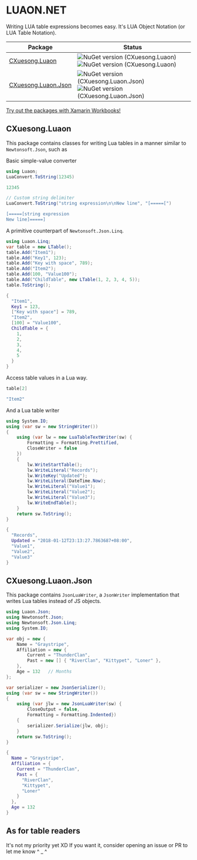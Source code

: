 # LUAON.NET

Writing LUA table expressions becomes easy. It's LUA Object Notation (or LUA Table Notation).

| Package                                  | Status                                   |
| ---------------------------------------- | ---------------------------------------- |
| [CXuesong.Luaon](https://www.nuget.org/packages/CXuesong.Luaon) | ![NuGet version (CXuesong.Luaon)](https://img.shields.io/nuget/vpre/CXuesong.Luaon.svg?style=flat-square) ![NuGet version (CXuesong.Luaon)](https://img.shields.io/nuget/dt/CXuesong.Luaon.svg?style=flat-square) |
| [CXuesong.Luaon.Json](https://www.nuget.org/packages/CXuesong.Luaon.Json) | ![NuGet version (CXuesong.Luaon.Json)](https://img.shields.io/nuget/vpre/CXuesong.Luaon.Json.svg?style=flat-square) ![NuGet version (CXuesong.Luaon.Json)](https://img.shields.io/nuget/dt/CXuesong.Luaon.Json.svg?style=flat-square) |

[Try out the packages with Xamarin Workbooks!](Workbooks)

## CXuesong.Luaon

This package contains classes for writing Lua tables in a manner similar to `Newtonsoft.Json`, such as

Basic simple-value converter

```c#
using Luaon;
LuaConvert.ToString(12345)
```

```lua
12345
```

```c#
// Custom string delimiter
LuaConvert.ToString("string expression\n\nNew line", "[=====[")
```

```lua
[=====[string expression
New line]=====]
```

A primitive counterpart of `Newtonsoft.Json.Linq`.

```c#
using Luaon.Linq;
var table = new LTable();
table.Add("Item1");
table.Add("Key1", 123);
table.Add("Key with space", 789);
table.Add("Item2");
table.Add(100, "Value100");
table.Add("ChildTable", new LTable(1, 2, 3, 4, 5));
table.ToString();
```

```lua
{
  "Item1",
  Key1 = 123,
  ["Key with space"] = 789,
  "Item2",
  [100] = "Value100",
  ChildTable = {
    1,
    2,
    3,
    4,
    5
  }
}
```

Access table values in a Lua way.

```c#
table[2]
```

```lua
"Item2"
```

And a Lua table writer

```c#
using System.IO;
using (var sw = new StringWriter())
{
    using (var lw = new LuaTableTextWriter(sw) {
        Formatting = Formatting.Prettified,
        CloseWriter = false
    })
    {
        lw.WriteStartTable();
        lw.WriteLiteral("Records");
        lw.WriteKey("Updated");
        lw.WriteLiteral(DateTime.Now);
        lw.WriteLiteral("Value1");
        lw.WriteLiteral("Value2");
        lw.WriteLiteral("Value3");
        lw.WriteEndTable();
    }
    return sw.ToString();
}
```

```lua
{
  "Records",
  Updated = "2018-01-12T23:13:27.7863687+08:00",
  "Value1",
  "Value2",
  "Value3"
}
```

## CXuesong.Luaon.Json

This package contains `JsonLuaWriter`, a `JsonWriter` implementation that writes Lua tables instead of JS objects.

```c#
using Luaon.Json;
using Newtonsoft.Json;
using Newtonsoft.Json.Linq;
using System.IO;

var obj = new {
    Name = "Graystripe",
    Affiliation = new {
        Current = "ThunderClan",
        Past = new [] { "RiverClan", "Kittypet", "Loner" },
    },
    Age = 132   // Months
};

var serializer = new JsonSerializer();
using (var sw = new StringWriter())
{
    using (var jlw = new JsonLuaWriter(sw) {
        CloseOutput = false,
        Formatting = Formatting.Indented})
    {
        serializer.Serialize(jlw, obj);
    }
    return sw.ToString();
}
```

```lua
{
  Name = "Graystripe",
  Affiliation = {
    Current = "ThunderClan",
    Past = {
      "RiverClan",
      "Kittypet",
      "Loner"
    }
  },
  Age = 132
}
```

## As for table readers

It's not my priority yet XD If you want it, consider opening an issue or PR to let me know ^ _ ^